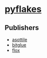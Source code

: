 # [pyflakes](https://pypi.org/project/pyflakes)



## Publishers
- [asottile](https://pypi.org/user/asottile)
- [bitglue](https://pypi.org/user/bitglue)
- [flox](https://pypi.org/user/flox)

